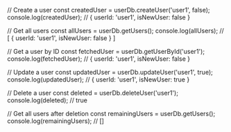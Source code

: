 // Create a user
const createdUser = userDb.createUser('user1', false);
console.log(createdUser); // { userId: 'user1', isNewUser: false }

// Get all users
const allUsers = userDb.getUsers();
console.log(allUsers); // [ { userId: 'user1', isNewUser: false } ]

// Get a user by ID
const fetchedUser = userDb.getUserById('user1');
console.log(fetchedUser); // { userId: 'user1', isNewUser: false }

// Update a user
const updatedUser = userDb.updateUser('user1', true);
console.log(updatedUser); // { userId: 'user1', isNewUser: true }

// Delete a user
const deleted = userDb.deleteUser('user1');
console.log(deleted); // true

// Get all users after deletion
const remainingUsers = userDb.getUsers();
console.log(remainingUsers); // []